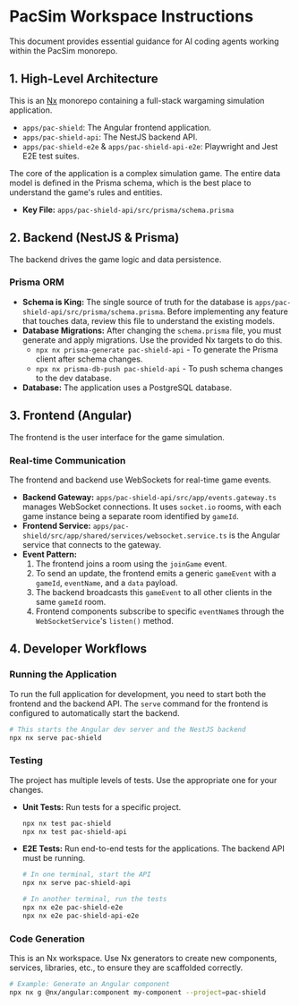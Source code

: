 # PacSim Workspace Instructions

This document provides essential guidance for AI coding agents working within the PacSim monorepo.

## 1. High-Level Architecture

This is an [Nx](https://nx.dev) monorepo containing a full-stack wargaming simulation application.

-   `apps/pac-shield`: The Angular frontend application.
-   `apps/pac-shield-api`: The NestJS backend API.
-   `apps/pac-shield-e2e` & `apps/pac-shield-api-e2e`: Playwright and Jest E2E test suites.

The core of the application is a complex simulation game. The entire data model is defined in the Prisma schema, which is the best place to understand the game's rules and entities.

-   **Key File:** `apps/pac-shield-api/src/prisma/schema.prisma`

## 2. Backend (NestJS & Prisma)

The backend drives the game logic and data persistence.

### Prisma ORM

-   **Schema is King:** The single source of truth for the database is `apps/pac-shield-api/src/prisma/schema.prisma`. Before implementing any feature that touches data, review this file to understand the existing models.
-   **Database Migrations:** After changing the `schema.prisma` file, you must generate and apply migrations. Use the provided Nx targets to do this.
    -   `npx nx prisma-generate pac-shield-api` - To generate the Prisma client after schema changes.
    -   `npx nx prisma-db-push pac-shield-api` - To push schema changes to the dev database.
-   **Database:** The application uses a PostgreSQL database.

## 3. Frontend (Angular)

The frontend is the user interface for the game simulation.

### Real-time Communication

The frontend and backend use WebSockets for real-time game events.

-   **Backend Gateway:** `apps/pac-shield-api/src/app/events.gateway.ts` manages WebSocket connections. It uses `socket.io` rooms, with each game instance being a separate room identified by `gameId`.
-   **Frontend Service:** `apps/pac-shield/src/app/shared/services/websocket.service.ts` is the Angular service that connects to the gateway.
-   **Event Pattern:**
    1.  The frontend joins a room using the `joinGame` event.
    2.  To send an update, the frontend emits a generic `gameEvent` with a `gameId`, `eventName`, and a `data` payload.
    3.  The backend broadcasts this `gameEvent` to all other clients in the same `gameId` room.
    4.  Frontend components subscribe to specific `eventName`s through the `WebSocketService`'s `listen()` method.

## 4. Developer Workflows

### Running the Application

To run the full application for development, you need to start both the frontend and the backend API. The `serve` command for the frontend is configured to automatically start the backend.

```bash
# This starts the Angular dev server and the NestJS backend
npx nx serve pac-shield
```

### Testing

The project has multiple levels of tests. Use the appropriate one for your changes.

-   **Unit Tests:** Run tests for a specific project.
    ```bash
    npx nx test pac-shield
    npx nx test pac-shield-api
    ```
-   **E2E Tests:** Run end-to-end tests for the applications. The backend API must be running.
    ```bash
    # In one terminal, start the API
    npx nx serve pac-shield-api

    # In another terminal, run the tests
    npx nx e2e pac-shield-e2e
    npx nx e2e pac-shield-api-e2e
    ```

### Code Generation

This is an Nx workspace. Use Nx generators to create new components, services, libraries, etc., to ensure they are scaffolded correctly.

```bash
# Example: Generate an Angular component
npx nx g @nx/angular:component my-component --project=pac-shield
```
